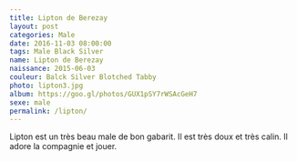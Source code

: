 ```yaml
---
title: Lipton de Berezay
layout: post
categories: Male
date: 2016-11-03 08:00:00
tags: Male Black Silver
name: Lipton de Berezay
naissance: 2015-06-03
couleur: Balck Silver Blotched Tabby
photo: lipton3.jpg
album: https://goo.gl/photos/GUX1pSY7rWSAcGeH7
sexe: male
permalink: /lipton/
---
```


Lipton est un très beau male de bon gabarit. Il est très doux et très calin. Il adore la compagnie et jouer.  
